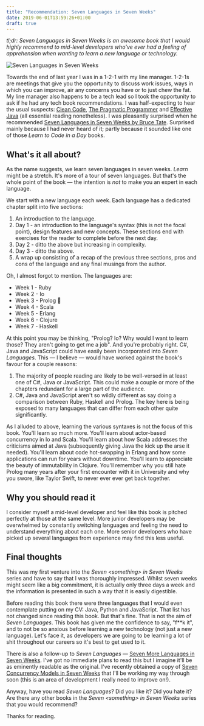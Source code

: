 ```yaml
---
title: "Recommendation: Seven Languages in Seven Weeks"
date: 2019-06-01T13:59:26+01:00
draft: true
---
```


*tl;dr: Seven Languages in Seven Weeks is an awesome book that I would highly recommend to mid-level developers who've
ever had a feeling of apprehension when wanting to learn a new language or technology.*

![Seven Languages in Seven Weeks](/images/seven-languages-in-seven-weeks.jpg)

Towards the end of last year I was in a 1-2-1 with my line manager. 1-2-1s are meetings that give you the opportunity
to discuss work issues, ways in which you can improve, air any concerns you have or to just chew the fat. My line
manager also happens to be a tech lead so I took the opportunity to ask if he had any tech book recommendations. I was
half-expecting to hear the usual suspects: [Clean Code](https://www.amazon.co.uk/Clean-Code-Handbook-Software-Craftsmanship/dp/0132350882),
[The Pragmatic Programmer](https://www.amazon.co.uk/Pragmatic-Programmer-Andrew-Hunt/dp/020161622X)
and [Effective Java](https://www.amazon.co.uk/Effective-Java-Joshua-Bloch/dp/0134685997/ref=sr_1_1?crid=1L0V958CE2AC2&keywords=effective+java&qid=1559394931&s=books&sprefix=effecti%2Cstripbooks%2C136&sr=1-1)
(all essential reading nonetheless). I was pleasantly surprised when he recommended
[Seven Languages in Seven Weeks by Bruce Tate](https://www.amazon.co.uk/Seven-Languages-Weeks-Programming-Programmers/dp/193435659X/ref=sr_1_1?crid=XKJ0GHAKEPYU&keywords=seven+languages+in+seven+weeks&qid=1559395015&s=books&sprefix=seven+la%2Cstripbooks%2C131&sr=1-1).
Surprised mainly because I had never heard of it; partly because it sounded like one of those
*Learn to Code in a Day* books.

## What's it all about?

As the name suggests, we learn seven languages in seven weeks. *Learn* might be a stretch. It's more of a tour of seven
languages. But that's the whole point of the book — the intention is *not* to make you an expert in each language.

We start with a new language each week. Each language has a dedicated chapter split into five sections:

1. An introduction to the language.
2. Day 1 - an introduction to the language's syntax (this is not the focal point), design features and new concepts. These
sections end with exercises for the reader to complete before the next day.
3. Day 2 - ditto the above but increasing in complexity.
4. Day 3 - ditto the above.
5. A wrap up consisting of a recap of the previous three sections, pros and cons of the language and any final musings
from the author.

Oh, I almost forgot to mention. The languages are:

* Week 1 - Ruby
* Week 2 - Io
* Week 3 - Prolog 🤢
* Week 4 - Scala
* Week 5 - Erlang
* Week 6 - Clojure
* Week 7 - Haskell

At this point you may be thinking, "Prolog? Io? Why would I want to learn those? They aren't going to get me a job".
And you're probably right. C#, Java and JavaScript could have easily been incorporated into *Seven Languages*. This — I
believe — would have worked against the book's favour for a couple reasons:

1. The majority of people reading are likely to be well-versed in at least one of C#, Java or JavaScript. This could
make a couple or more of the chapters redundant for a large part of the audience.
2. C#, Java and JavaScript aren't so wildly different as say doing a comparison between Ruby, Haskell and Prolog. The
key here is being exposed to many languages that can differ from each other quite significantly.

As I alluded to above, learning the various syntaxes is not the focus of this book. You'll learn so much more. You'll
learn about actor-based concurrency in Io and Scala. You'll learn about how Scala addresses the criticisms aimed at Java
(subsequently giving Java the kick up the arse it needed). You'll learn about code hot-swapping in Erlang and how some
applications can run for years without downtime. You'll learn to appreciate the beauty of immutability in Clojure.
You'll remember why you still hate Prolog many years after your first encounter with it in University and why you swore,
like Taylor Swift, to never ever ever get back together.

## Why you should read it

I consider myself a mid-level developer and feel like this book is pitched perfectly at those at the same level.
More junior developers may be overwhelmed by constantly switching languages and feeling the need to understand
everything about each one. More senior developers who have picked up several languages from experience may find
this less useful.

## Final thoughts

This was my first venture into the *Seven &lt;something&gt; in Seven Weeks* series and have to say that I was
thoroughly impressed. Whilst seven weeks might seem like a big commitment, it is actually only three days a week and
the information is presented in such a way that it is easily digestible.

Before reading this book there were three languages that I would even contemplate putting on my CV: Java, Python and
JavaScript. That list has not changed since reading this book. But that's fine. That is not the aim of
*Seven Languages*. This book has given me the confidence to say, "f**k it", and to not be so anxious before learning a
new technology (not just a new language). Let's face it, as developers we are going to be learning a lot of shit
throughout our careers so it's best to get used to it.

There is also a follow-up to *Seven Languages* —
[Seven More Languages in Seven Weeks](https://www.amazon.co.uk/Seven-More-Languages-Weeks-Shaping/dp/1941222153).
I've got no immediate plans to read this but I imagine it'll be as eminently readable as the original. I've recently
obtained a copy of
[Seven Concurrency Models in Seven Weeks](https://www.amazon.co.uk/Seven-Concurrency-Models-Weeks-Programmers/dp/1937785653)
that I'll be working my way through soon (this is an area of development I really need to improve on!).

Anyway, have you read *Seven Languages*? Did you like it? Did you hate it? Are there any other books in the
*Seven &lt;something&gt; in Seven Weeks* series that you would recommend?

Thanks for reading.
